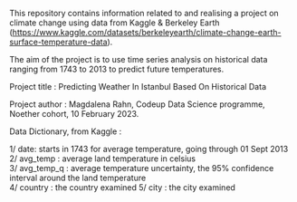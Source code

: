 This repository contains information related to and realising a project on climate change using data from Kaggle & Berkeley Earth (https://www.kaggle.com/datasets/berkeleyearth/climate-change-earth-surface-temperature-data).  

The aim of the project is to use time series analysis on historical data ranging from 1743 to 2013 to predict future temperatures.  

Project title : Predicting Weather In Istanbul Based On Historical Data  

Project author : Magdalena Rahn, Codeup Data Science programme, Noether cohort, 10 February 2023.


Data Dictionary, from Kaggle : 

1/ date: starts in 1743 for average temperature, going through 01 Sept 2013  
2/ avg_temp : average land temperature in celsius    
3/ avg_temp_q : average temperature uncertainty, the 95% confidence interval around the land temperature  
4/ country : the country examined
5/ city : the city examined
